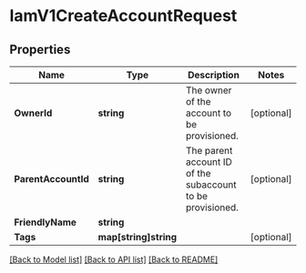 # IamV1CreateAccountRequest

## Properties

Name | Type | Description | Notes
------------ | ------------- | ------------- | -------------
**OwnerId** | **string** | The owner of the account to be provisioned. |[optional] 
**ParentAccountId** | **string** | The parent account ID of the subaccount to be provisioned. |[optional] 
**FriendlyName** | **string** |  |
**Tags** | **map[string]string** |  |[optional] 

[[Back to Model list]](../README.md#documentation-for-models) [[Back to API list]](../README.md#documentation-for-api-endpoints) [[Back to README]](../README.md)


